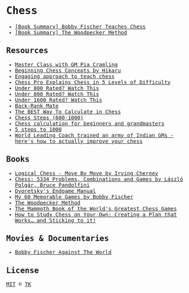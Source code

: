 <samp>

# Chess

- [[Book Summary] Bobby Fischer Teaches Chess](bobby-fischer-teaches-chess)
- [[Book Summary] The Woodpecker Method](the-woodpecker-method)

## Resources

- [Master Class with GM Pia Cramling](https://www.youtube.com/watch?v=Ult7nivO2OE)
- [Beginning Chess Concepts by Hikaru](https://www.youtube.com/watch?v=H764YiYKV_g)
- [Engaging approach to teach chess](https://www.youtube.com/watch?v=7L9NNSadm4g)
- [Chess Pro Explains Chess in 5 Levels of Difficulty](https://www.youtube.com/watch?v=T1RJyn7qBUM)
- [Under 800 Rated? Watch This](https://www.youtube.com/watch?v=CepTyY9NHGM)
- [Under 800 Rated? Watch This](https://www.youtube.com/watch?v=qmJD2S3oy4M)
- [Under 1600 Rated? Watch This](https://www.youtube.com/watch?v=mxBY0qYUFQA)
- [Back-Rank Mate](https://www.chess.com/terms/back-rank-mate-chess)
- [The BEST Way To Calculate in Chess](https://www.youtube.com/watch?v=AN4gqEqIXm0)
- [Chess Steps (600-1000)](https://www.youtube.com/watch?v=ScY7qXkmTwA)
- [Chess calculation for beginners and grandmasters](https://www.youtube.com/watch?v=E-_mlyCNrFs)
- [5 steps to 1000](https://www.youtube.com/watch?v=mjZKRoNuAvY)
- [World Leading Coach trained an army of Indian GMs - here's how to actually improve your chess](https://www.youtube.com/watch?v=0l95DynHkys)

## Books

- [Logical Chess - Move By Move by Irving Chernev](https://www.goodreads.com/book/show/85086)
- [Chess: 5334 Problems, Combinations and Games by László Polgár, Bruce Pandolfini](https://www.goodreads.com/book/show/85098)
- [Dvoretsky's Endgame Manual](https://www.goodreads.com/book/show/83341)
- [My 60 Memorable Games by Bobby Fischer](https://www.goodreads.com/book/show/683096)
- [The Woodpecker Method](https://www.goodreads.com/book/show/41744010-the-woodpecker-method)
- [The Mammoth Book of the World's Greatest Chess Games](https://www.goodreads.com/book/show/56826122-the-mammoth-book-of-the-world-s-greatest-chess-games)
- [How to Study Chess on Your Own: Creating a Plan that Works… and Sticking to it!](https://www.goodreads.com/book/show/57973884-how-to-study-chess-on-your-own)

## Movies & Documentaries

- [Bobby Fischer Against The World](https://www.youtube.com/watch?v=pavYCzvg2fM)

## License

[MIT](/LICENSE) © [TK](https://iamtk.co)

</samp>

